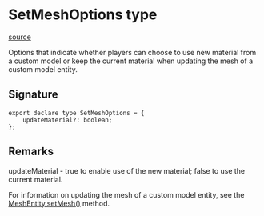 # SetMeshOptions type

[source](https://developers.meta.com/horizon-worlds/reference/2.0.0/core_setmeshoptions)

Options that indicate whether players can choose to use new material from a custom model or keep the current material when updating the mesh of a custom model entity.

## Signature

```
export declare type SetMeshOptions = {
    updateMaterial?: boolean;
};
```

## Remarks

updateMaterial - true to enable use of the new material; false to use the current material.

  

For information on updating the mesh of a custom model entity, see the [MeshEntity.setMesh()](/horizon-worlds/reference/2.0.0/core_meshentity#setmesh) method.